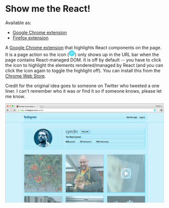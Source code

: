 # Show me the React!

Available as:
* [Google Chrome extension](https://chrome.google.com/webstore/detail/show-me-the-react/iaebolhfcmodobkanmaahdhnlplncbnd?hl=en-US&gl=US)
* [Firefox extension](https://github.com/insin/show-me-the-react)

A [Google Chrome extension](https://chrome.google.com/webstore/detail/show-me-the-react/iaebolhfcmodobkanmaahdhnlplncbnd?hl=en-US&gl=US) that highlights React components on the page. It is a page action so the icon (![Icon displayed in URL bar](./images/react-19.png "Icon displayed in URL bar")) only shows up in the URL
bar when the page contains React-managed DOM. It is off by default -- you have to click the icon to highlight the elements rendered/managed by React (and you can click the icon again to toggle the highlight off). You can install this from the [Chrome Web Store](https://chrome.google.com/webstore/detail/show-me-the-react/iaebolhfcmodobkanmaahdhnlplncbnd?hl=en-US&gl=US).

Credit for the original idea goes to someone on Twitter who tweeted a one liner. I can't remember who it was or find it so if someone knows, please let me know.

![Screenshot of the plugin in action!](./screenshots/show-me-the-react-1280x800.png "Screenshot of the plugin in action!")
